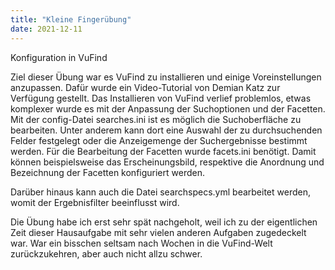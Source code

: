 ```yaml
---
title: "Kleine Fingerübung"
date: 2021-12-11
---
```


Konfiguration in VuFind

Ziel dieser Übung war es VuFind zu installieren und einige Voreinstellungen anzupassen. Dafür wurde ein Video-Tutorial von Demian Katz zur Verfügung gestellt.
Das Installieren von VuFind verlief problemlos, etwas komplexer wurde es mit der Anpassung der Suchoptionen und der Facetten. Mit der config-Datei searches.ini ist es möglich die Suchoberfläche zu bearbeiten. Unter anderem kann dort eine Auswahl der zu durchsuchenden Felder festgelegt oder die Anzeigemenge der Suchergebnisse bestimmt werden.
Für die Bearbeitung der Facetten wurde facets.ini benötigt. Damit können beispielsweise das Erscheinungsbild, respektive die Anordnung und Bezeichnung der Facetten konfiguriert werden. 

Darüber hinaus kann auch die Datei searchspecs.yml bearbeitet werden, womit der Ergebnisfilter beeinflusst wird.

Die Übung habe ich erst sehr spät nachgeholt, weil ich zu der eigentlichen Zeit dieser Hausaufgabe mit sehr vielen anderen Aufgaben zugedeckelt war. War ein bisschen seltsam nach Wochen in die VuFind-Welt zurückzukehren, aber auch nicht allzu schwer.

